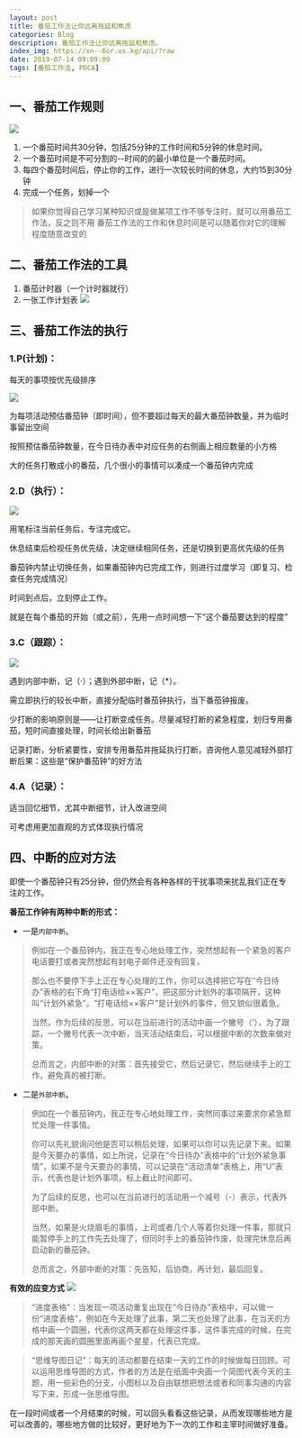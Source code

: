 ```yaml
---
layout: post
title: 番茄工作法让你远离拖延和焦虑
categories: Blog
description: 番茄工作法让你远离拖延和焦虑。
index_img: https://xn--6or.us.kg/api/?raw
date: 2019-07-14 09:09:09
tags: [番茄工作法, PDCA]
---
```


## 一、番茄工作规则

![](https://img.itgo.ml/img/27ba9252e4e3b65ca655ccd7378f7bb7_u%3D3150687119%2C3117711524%26fm%3D173%26app%3D25%26f%3DJPEG_w%3D640%26h%3D482%26s%3D4986E813D30470ED855145E003007036.jpg)

1. 一个番茄时间共30分钟，包括25分钟的工作时间和5分钟的休息时间。
2. 一个番茄时间是不可分割的--时间的的最小单位是一个番茄时间。
3. 每四个番茄时间后，停止你的工作，进行一次较长时间的休息，大约15到30分钟
4. 完成一个任务，划掉一个

> 如果你觉得自己学习某种知识或是做某项工作不够专注时，就可以用番茄工作法，反之则不用
> 番茄工作法的工作和休息时间是可以随着你对它的理解程度随意改变的


## 二、番茄工作法的工具

1.  番茄计时器（一个计时器就行）
2. 一张工作计划表
![](https://img.itgo.ml/img/5fa0f992ec29fe9c614296dfcda88bfa_u%3D1273329402%2C3639676843%26fm%3D173%26app%3D25%26f%3DJPEG_w%3D637%26h%3D521%26s%3D8CF8EC12391E50CC08D00DCB0000C0B2.jpg)

## 三、番茄工作法的执行

### 1.P(计划)：

每天的事项按优先级排序

![](https://img.itgo.ml/img/6c628e32947fd40b00cd15385c6d46f7_u%3D3208263110%2C873796800%26fm%3D173%26app%3D25%26f%3DJPEG_w%3D640%26h%3D480%26s%3D5096E83257424EE806E5BCD9020050B1.jpg)

为每项活动预估番茄钟（即时间），但不要超过每天的最大番茄钟数量，并为临时事留出空间

按照预估番茄钟数量，在今日待办表中对应任务的右侧画上相应数量的小方格

大的任务打散成小的番茄，几个很小的事情可以凑成一个番茄钟内完成

### 2.D（执行）：

![](https://ss0.baidu.com/6ONWsjip0QIZ8tyhnq/it/u=1273329402,3639676843&fm=173&app=25&f=JPEG?w=637&h=521&s=8CF8EC12391E50CC08D00DCB0000C0B2)

用笔标注当前任务后，专注完成它。

休息结束后检视任务优先级，决定继续相同任务，还是切换到更高优先级的任务

番茄钟内禁止切换任务，如果番茄钟内已完成工作，则进行过度学习（即复习、检查任务完成情况）

时间到点后，立刻停止工作。

就是在每个番茄的开始（或之前），先用一点时间想一下“这个番茄要达到的程度”

### 3.C（跟踪）：

![](https://ss2.baidu.com/6ONYsjip0QIZ8tyhnq/it/u=13998335,1283045732&fm=173&app=25&f=JPEG?w=639&h=142&s=8EA27C23C4FAE4295A55D0CA0000A0B2)

遇到内部中断，记（·）；遇到外部中断，记（\*）。

需立即执行的较长中断，直接分配临时番茄钟执行，当下番茄钟报废。

少打断的影响原则是——让打断变成任务。尽量减轻打断的紧急程度，划归专用番茄，短时间直接处理，时间长给出新番茄

记录打断，分析紧要性，安排专用番茄并拖延执行打断，咨询他人意见减轻外部打断后果：这些是“保护番茄钟”的好方法

### 4.A（记录）：

适当回忆细节，尤其中断细节，计入改进空间

可考虑用更加直观的方式体现执行情况

## 四、中断的应对方法
即使一个番茄钟只有25分钟，但仍然会有各种各样的干扰事项来扰乱我们正在专注的工作。

**番茄工作钟有两种中断的形式：**
* 一是`内部中断`。
> 
> 例如在一个番茄钟内，我正在专心地处理工作，突然想起有一个紧急的客户电话要打或者突然想起有封电子邮件还没有回复。
> 
> 那么也不要停下手上正在专心处理的工作，你可以选择把它写在“今日待办”表格的右下角“打电话给××客户”，把这部分计划外的事项隔开，这种叫“计划外紧急”。“打电话给××客户”是计划外的事件，但又貌似很着急。
> 
> 当然，作为后续的反思，可以在当前进行的活动中画一个撇号（’），为了跟踪，一个撇号代表一次中断，当天活动结束后，可以根据中断的次数来做对策。
> 
> 总而言之，内部中断的对策：首先接受它，然后记录它，然后继续手上的工作，避免真的被打断。
> 

* 二是`外部中断`。
> 
> 例如在一个番茄钟内，我正在专心地处理工作，突然同事过来要求你紧急帮忙处理一件事情。
> 
> 你可以先礼貌询问他是否可以稍后处理，如果可以你可以先记录下来。如果是今天要办的事情，如上所说，记录在“今日待办”表格中的“计划外紧急事情”，如果不是今天要办的事情，可以记录在“活动清单”表格上，用“U”表示，代表也是计划外事项，标上截止时间即可。
> 
> 为了后续的反思，也可以在当前进行的活动用一个减号（-）表示，代表外部中断。
> 
> 当然，如果是火烧眉毛的事情，上司或者几个人等着你处理一件事，那就只能暂停手上的工作先去处理了，但同时手上的番茄钟作废，处理完休息后再启动新的番茄钟。
> 
> 总而言之，外部中断的对策：先告知，后协商，再计划，最后回复。

**有效的应变方式**
![](https://ss1.baidu.com/6ONXsjip0QIZ8tyhnq/it/u=2220888757,2736323763&fm=173&app=25&f=JPEG?w=640&h=360&s=CDD6E01A011769CA12EC0DCA010090B3)

> “进度表格”：当发现一项活动重复出现在“今日待办”表格中，可以做一份“进度表格”，例如在今天处理了此事，第二天也处理了此事，在当天的方格中画一个圆圈，代表你这两天都在处理这件事，这件事完成的时候，在完成的那天画的圆圈里面再画个星星，代表已完成。

> “思维导图日记”：每天的活动都要在结束一天的工作的时候做每日回顾。可以运用思维导图的方式，作者的方法是在纸面中央画一个简图代表今天的主题，用一些彩色的分支，小图标以及自由联想把想法或者和同事沟通的内容写下来，形成一张思维导图。

在一段时间或者一个月结束的时候，可以回头看看这些记录，从而发现哪些地方是可以改善的，哪些地方做的比较好，更好地为下一次的工作和主宰时间做好准备。
